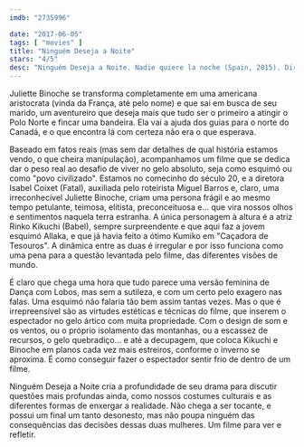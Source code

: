 ```yaml
---
imdb: "2735996"

date: "2017-06-05"
tags: [ "movies" ]
title: "Ninguém Deseja a Noite"
stars: "4/5"
desc: "Ninguém Deseja a Noite. Nadie quiere la noche (Spain, 2015). Dirigido por Isabel Coixet. Escrito por Miguel Barros. Com Juliette Binoche (Josephine), Rinko Kikuchi (Allaka), Gabriel Byrne (Bram), Orto Ignatiussen, Matt Salinger (Captain Spalding), Ben Temple (Frand), Reed Brody (Lucius), Alberto Jo Lee (Odaq), Clarence Smith."
---
```

Juliette Binoche se transforma completamente em uma americana aristocrata (vinda da França, até pelo nome) e que sai em busca de seu marido, um aventureiro que deseja mais que tudo ser o primeiro a atingir o Polo Norte e fincar uma bandeira. Ela vai a ajuda dos guias para o norte do Canadá, e o que encontra lá com certeza não era o que esperava.

Baseado em fatos reais (mas sem dar detalhes de qual história estamos vendo, o que cheira manipulação), acompanhamos um filme que se dedica dar o peso real ao desafio de viver no gelo absoluto, seja como esquimó ou como "povo civilizado". Estamos no comecinho do século 20, e a diretora Isabel Coixet (Fatal), auxiliada pelo roteirista Miguel Barros e, claro, uma irreconhecível Juliette Binoche, criam uma persona frágil e ao mesmo tempo petulante, teimosa, elitista, preconceituosa e... que vira nossos olhos e sentimentos naquela terra estranha. A única personagem à altura é a atriz Rinko Kikuchi (Babel), sempre surpreendente e que aqui faz a jovem esquimó Allaka, e que já havia feito a ótimo Kumiko em "Caçadora de Tesouros". A dinâmica entre as duas é irregular e por isso funciona como uma pena para a questão levantada pelo filme, das diferentes visões de mundo.

É claro que chega uma hora que tudo parece uma versão feminina de Dança com Lobos, mas sem a sutileza, e com um certo pelo exagero nas falas. Uma esquimó não falaria tão bem assim tantas vezes. Mas o que é irrepreensível são as virtudes estéticas e técnicas do filme, que inserem o espectador no gelo ártico com muita propriedade. Com o design de som e os ventos, ou o próprio isolamento das montanhas, ou a escassez de recursos, o gelo quebradiço... e até a decupagem, que coloca Kikuchi e Binoche em planos cada vez mais estreiros, conforme o inverno se aproxima. É como conseguir fazer o espectador sentir frio de dentro de um filme.

Ninguém Deseja a Noite cria a profundidade de seu drama para discutir questões mais profundas ainda, como nossos costumes culturais e as diferentes formas de enxergar a realidade. Não chega a ser tocante, e possui um final um tanto desonesto, mas não poupa ninguém das consequências das decisões dessas duas mulheres. Um filme para ver e refletir.
